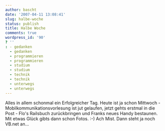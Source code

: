 ```yaml
---
author: bascht
date: '2007-04-11 13:08:41'
slug: halbe-woche
status: publish
title: Halbe Woche
comments: true
wordpress_id: '90'
? ''
: - gedanken
  - gedanken
  - programmieren
  - programmieren
  - studium
  - studium
  - technik
  - technik
  - unterwegs
  - unterwegs
---
```


Alles in allem schonmal ein Erfolgreicher Tag. Heute ist ja schon
Mittwoch - Mobilkommunikationsvorlesung ist jut gelaufen, jetzt
gehts erstmal in die Post - Flo's Railsbuch zurückbringen und
Franks neues Handy bestaunen. Mit etwas Glück gibts dann schon
Fotos. :-) Ach Mist. Dann steht ja noch VB.net an...


